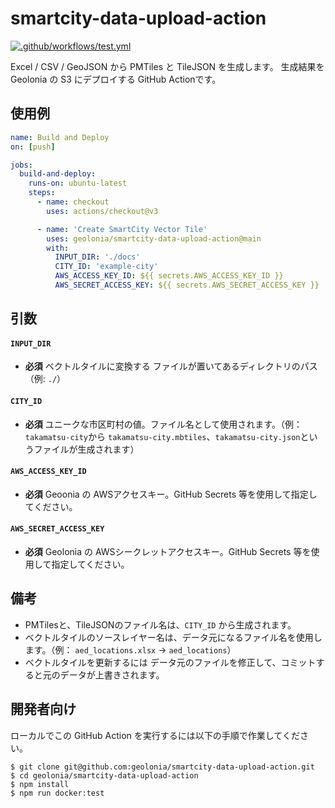 # smartcity-data-upload-action

[![.github/workflows/test.yml](https://github.com/geolonia/smartcity-data-upload-action/actions/workflows/test.yml/badge.svg)](https://github.com/geolonia/smartcity-data-upload-action/actions/workflows/test.yml)

Excel / CSV / GeoJSON から PMTiles と TileJSON を生成します。 生成結果を Geolonia の S3 にデプロイする GitHub Actionです。

## 使用例

```yaml
name: Build and Deploy
on: [push]

jobs:
  build-and-deploy:
    runs-on: ubuntu-latest
    steps:
      - name: checkout
        uses: actions/checkout@v3

      - name: 'Create SmartCity Vector Tile'
        uses: geolonia/smartcity-data-upload-action@main
        with:
          INPUT_DIR: './docs'
          CITY_ID: 'example-city'
          AWS_ACCESS_KEY_ID: ${{ secrets.AWS_ACCESS_KEY_ID }}
          AWS_SECRET_ACCESS_KEY: ${{ secrets.AWS_SECRET_ACCESS_KEY }}
```

## 引数

#### `INPUT_DIR`
- **必須** ベクトルタイルに変換する ファイルが置いてあるディレクトリのパス　（例: `./`）

#### `CITY_ID`
- **必須** ユニークな市区町村の値。ファイル名として使用されます。（例： `takamatsu-city`から `takamatsu-city.mbtiles`、`takamatsu-city.json`というファイルが生成されます）

#### `AWS_ACCESS_KEY_ID`
- **必須** Geoonia の AWSアクセスキー。GitHub Secrets 等を使用して指定してください。

#### `AWS_SECRET_ACCESS_KEY`
- **必須** Geolonia の AWSシークレットアクセスキー。GitHub Secrets 等を使用して指定してください。

## 備考
* PMTilesと、TileJSONのファイル名は、`CITY_ID` から生成されます。
* ベクトルタイルのソースレイヤー名は、データ元になるファイル名を使用します。（例： `aed_locations.xlsx` → `aed_locations`）
* ベクトルタイルを更新するには データ元のファイルを修正して、コミットすると元のデータが上書きされます。

##  開発者向け

ローカルでこの GitHub Action を実行するには以下の手順で作業してください。

```
$ git clone git@github.com:geolonia/smartcity-data-upload-action.git
$ cd geolonia/smartcity-data-upload-action
$ npm install
$ npm run docker:test
```
